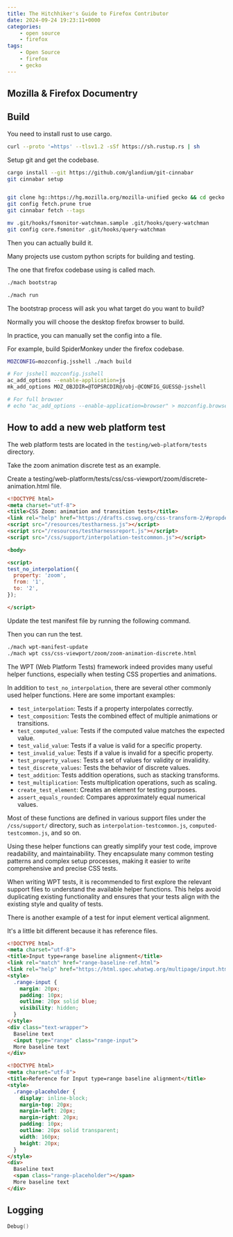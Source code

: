 ```yaml
---
title: The Hitchhiker's Guide to Firefox Contributor
date: 2024-09-24 19:23:11+0000
categories:
    - open source
    - firefox
tags:
    - Open Source
    - firefox
    - gecko
---
```


<script defer src="/youtube.js" type="module"></script>

## **Mozilla & Firefox Documentry**

<youtube-player video-id="4Q7FTjhvZ7Y"></youtube-player>


## Build

You need to install rust to use cargo.

```bash
curl --proto '=https' --tlsv1.2 -sSf https://sh.rustup.rs | sh

```

Setup git and get the codebase.


```bash
cargo install --git https://github.com/glandium/git-cinnabar
git cinnabar setup


git clone hg::https://hg.mozilla.org/mozilla-unified gecko && cd gecko
git config fetch.prune true
git cinnabar fetch --tags

mv .git/hooks/fsmonitor-watchman.sample .git/hooks/query-watchman
git config core.fsmonitor .git/hooks/query-watchman
```

Then you can actually build it.

Many projects use custom python scripts for building and testing.

The one that firefox codebase using is called mach.

```bash
./mach bootstrap

./mach run
```

The bootstrap process will ask you what target do you want to build?

Normally you will choose the desktop firefox browser to build.

In practice, you can manually set the config into a file.

For example, build SpiderMonkey under the firefox codebase.

```bash
MOZCONFIG=mozconfig.jsshell ./mach build

# For jsshell mozconfig.jsshell
ac_add_options --enable-application=js
mk_add_options MOZ_OBJDIR=@TOPSRCDIR@/obj-@CONFIG_GUESS@-jsshell

# For full browser
# echo "ac_add_options --enable-application=browser" > mozconfig.browser
```

## How to add a new web platform test

The web platform tests are located in the `testing/web-platform/tests` directory.

Take the zoom animation discrete test as an example.

Create a testing/web-platform/tests/css/css-viewport/zoom/discrete-animation.html file.

```html
<!DOCTYPE html>
<meta charset="utf-8">
<title>CSS Zoom: animation and transition tests</title>
<link rel="help" href="https://drafts.csswg.org/css-transform-2/#propdef-zoom">
<script src="/resources/testharness.js"></script>
<script src="/resources/testharnessreport.js"></script>
<script src="/css/support/interpolation-testcommon.js"></script>

<body>

<script>
test_no_interpolation({
  property: 'zoom',
  from: '1',
  to: '2',
});

</script>
```

Update the test manifest file by running the following command.

Then you can run the test.

```sh
./mach wpt-manifest-update
./mach wpt css/css-viewport/zoom/zoom-animation-discrete.html
```

The WPT (Web Platform Tests) framework indeed provides many useful helper functions, especially when testing CSS properties and animations. 

In addition to `test_no_interpolation`, there are several other commonly used helper functions. Here are some important examples:

- `test_interpolation`: Tests if a property interpolates correctly.
- `test_composition`: Tests the combined effect of multiple animations or transitions.
- `test_computed_value`: Tests if the computed value matches the expected value.
- `test_valid_value`: Tests if a value is valid for a specific property.
- `test_invalid_value`: Tests if a value is invalid for a specific property.
- `test_property_values`: Tests a set of values for validity or invalidity.
- `test_discrete_values`: Tests the behavior of discrete values.
- `test_addition`: Tests addition operations, such as stacking transforms.
- `test_multiplication`: Tests multiplication operations, such as scaling.
- `create_test_element`: Creates an element for testing purposes.
- `assert_equals_rounded`: Compares approximately equal numerical values.

Most of these functions are defined in various support files under the `/css/support/` directory, such as `interpolation-testcommon.js`, `computed-testcommon.js`, and so on.

Using these helper functions can greatly simplify your test code, improve readability, and maintainability. They encapsulate many common testing patterns and complex setup processes, making it easier to write comprehensive and precise CSS tests.

When writing WPT tests, it is recommended to first explore the relevant support files to understand the available helper functions. This helps avoid duplicating existing functionality and ensures that your tests align with the existing style and quality of tests.

There is another example of a test for input element vertical alignment.

It's a little bit different because it has reference files.

```html
<!DOCTYPE html>
<meta charset="utf-8">
<title>Input type=range baseline alignment</title>
<link rel="match" href="range-baseline-ref.html">
<link rel="help" href="https://html.spec.whatwg.org/multipage/input.html#range-state-(type=range)">
<style>
  .range-input {
    margin: 20px;
    padding: 10px;
    outline: 20px solid blue;
    visibility: hidden;
  }
</style>
<div class="text-wrapper">
  Baseline text
  <input type="range" class="range-input">
  More baseline text
</div>
```

```html
<!DOCTYPE html>
<meta charset="utf-8">
<title>Reference for Input type=range baseline alignment</title>
<style>
  .range-placeholder {
    display: inline-block;
    margin-top: 20px;
    margin-left: 20px;
    margin-right: 20px;
    padding: 10px;
    outline: 20px solid transparent;
    width: 160px;
    height: 20px;
  }
</style>
<div>
  Baseline text
  <span class="range-placeholder"></span>
  More baseline text
</div>

```

## Logging


```cpp
Debug()
```
